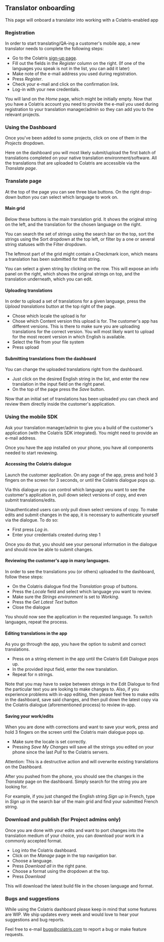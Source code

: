 ## Translator onboarding

This page will onboard a translator into working with a Colatris-enabled app

### Registration

In order to start translating/QA-ing a customer's mobile app, a new translator needs to complete the following steps:

* Go to the Colatris [sign-up page](https://dashboard-preview.colatris.com/user/sign-in).
* Fill out the fields in the _Register_ column on the right. (If one of the languages you speak is not in the list, you can add it later)
* Make note of the e-mail address you used during registration.
* Press _Register_.
* Check your e-mail and click on the confirmation link.
* Log-in with your new credentials.

You will land on the _Home_ page, which might be initially empty. Now that you have a Colatris account you need to provide the e-mail you used during registration to your translation manager/admin so they can add you to the relevant projects.

### Using the Dashboard

Once you've been added to some projects, click on one of them in the _Projects_ dropdown.

Here on the dashboard you will most likely submit/upload the first batch of translations completed on your native translation environment/software. All the translations that are uploaded to Colatris are accessible via the _Translate page_.

### Translate page

At the top of the page you can see three blue buttons. On the right drop-down button you can select which language to work on. 

#### Main grid

Below these buttons is the main translation grid. It shows the original string on the left, and the translation for the chosen language on the right. 

You can search the set of strings using the search bar on the top, sort the strings using the Sort dropdown at the top left, or filter by a one or several string statuses with the Filter dropdown.

The leftmost part of the grid might contain a Checkmark icon, which means a translation has been submitted for that string. 

You can select a given string by clicking on the row. This will expose an info panel on the right, which shows the original strings on top, and the translation underneath, which you can edit. 


#### Uploading translations

In order to upload a set of translations for a given language, press the _Upload translations_ button at the top right of the page.

* Chose which locale the upload is for
* Chose which Content version this upload is for. The customer's app has different versions. This is there to make sure you are uploading translations for the correct version. You will most likely want to upload for the most recent version in which English is available.
* Select the file from your file system
* Press upload

#### Submitting translations from the dashboard

You can change the uploaded translations right from the dashboard. 

* Just click on the desired English string in the list, and enter the new translation in the input field on the right panel. 
* On the top of the page press the _Save_ button.


Now that an initial set of translations has been uploaded you can check and review them directly inside the customer's application.

### Using the mobile SDK

Ask your translation manager/admin to give you a build of the customer's application (with the Colatris SDK integrated). You might need to provide an e-mail address.

Once you have the app installed on your phone, you have all components needed to start reviewing. 

#### Accessing the Colatris dialogue

Launch the customer application. On any page of the app, press and hold 3 fingers on the screen for 3 seconds, or until the Colatris dialogue pops up.

Via this dialogue you can control which language you want to see the customer's application in, pull down select versions of copy, and even submit translations/edits. 

Unauthenticated users can only pull down select versions of copy. To make edits and submit changes in the app, it is necessary to authenticate yourself via the dialogue. To do so:

* First press _Log in_.
* Enter your credentials created during step 1

Once you do that, you should see your personal information in the dialogue and should now be able to submit changes.

#### Reviewing the customer's app in many languages.

In order to see the translations you (or others) uploaded to the dashboard, follow these steps:

* On the Colatris dialogue find the _Translation_ group of buttons.
* Press the _Locale_ field and select which language you want to review.
* Make sure the _Strings environment_ is set to _Working_.
* Press the _Get Latest Text_ button
* Close the dialogue 

You should now see the application in the requested language. To switch languages, repeat the process.

#### Editing translations in the app

As you go through the app, you have the option to submit and correct translations. 

* Press on a string element in the app until the Colatris Edit Dialogue pops up.
* In the provided input field, enter the new translation.
* Repeat for n strings.

Note that you may have to swipe between strings in the Edit Dialogue to find the particular text you are looking to make changes to. Also, if you experience problems with in-app editing, then please feel free to make edits in the dashboard, save said changes, and then pull down the latest copy via the Colatris dialogue (aforementioned process) to review in-app. 

#### Saving your work/edits

When you are done with corrections and want to save your work, press and hold 3 fingers on the screen until the Colatris main dialogue pops up.

* Make sure the locale is set correctly.
* Pressing _Save My Changes_ will save all the strings you edited on your phone since the last _Pull_ to the Colatris servers. 

Attention: This is a destructive action and will overwrite existing translations on the Dashboard.

After you pushed from the phone, you should see the changes in the _Translate_ page on the dashboard. Simply search for the string you are looking for. 

For example, if you just changed the English string _Sign up_ in French, type in _Sign up_ in the search bar of the main grid and find your submitted French string.

### Download and publish (for Project admins only)

Once you are done with your edits and want to port changes into the translation medium of your choice, you can download your work in a commonly accepted format. 

* Log into the Colatris dashboard.
* Click on the _Manage_ page in the top navigation bar.
* Choose a language.
* Press _Download all_ in the right pane.
* Choose a format using the dropdown at the top.
* Press _Download_

This will download the latest build file in the chosen language and format.

### Bugs and suggestions

While using the Colatris dashboard please keep in mind that some features are WIP. We ship updates every week and would love to hear your suggestions and bug reports.

Feel free to e-mail [bugs@colatris.com](mailto:bugs@colatris.com) to report a bug or make feature requests.



